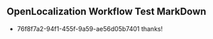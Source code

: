 ## OpenLocalization Workflow Test MarkDown
* 76f8f7a2-94f1-455f-9a59-ae56d05b7401 thanks!

<!--HONumber=Sep16_HO1-->


